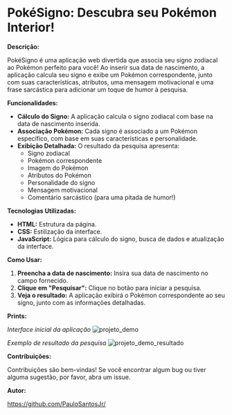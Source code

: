 # PokéSigno: Descubra seu Pokémon Interior!

**Descrição:**

PokéSigno é uma aplicação web divertida que associa seu signo zodiacal ao Pokémon perfeito para você! Ao inserir sua data de nascimento, a aplicação calcula seu signo e exibe um Pokémon correspondente, junto com suas características, atributos, uma mensagem motivacional e uma frase sarcástica para adicionar um toque de humor à pesquisa. 

**Funcionalidades:**

* **Cálculo do Signo:** A aplicação calcula o signo zodiacal com base na data de nascimento inserida.
* **Associação Pokémon:** Cada signo é associado a um Pokémon específico, com base em suas características e personalidade.
* **Exibição Detalhada:** O resultado da pesquisa apresenta:
    * Signo zodiacal
    * Pokémon correspondente
    * Imagem do Pokémon
    * Atributos do Pokémon
    * Personalidade do signo
    * Mensagem motivacional
    * Comentário sarcástico (para uma pitada de humor!)

**Tecnologias Utilizadas:**

* **HTML:** Estrutura da página.
* **CSS:** Estilização da interface.
* **JavaScript:** Lógica para cálculo do signo, busca de dados e atualização da interface.

**Como Usar:**

1. **Preencha a data de nascimento:** Insira sua data de nascimento no campo fornecido.
2. **Clique em "Pesquisar":** Clique no botão para iniciar a pesquisa.
3. **Veja o resultado:** A aplicação exibirá o Pokémon correspondente ao seu signo, junto com as informações detalhadas.

**Prints:**


*Interface inicial da aplicação*
![projeto_demo](https://github.com/user-attachments/assets/3c42e527-68f8-4575-bfba-7c7f7b32ffbc)


*Exemplo de resultado da pesquisa*
![projeto_demo_resultado](https://github.com/user-attachments/assets/744ecb0c-f2a1-4ea0-949b-7dd343d59223)


**Contribuições:**

Contribuições são bem-vindas! Se você encontrar algum bug ou tiver alguma sugestão, por favor, abra um issue.

**Autor:**

https://github.com/PauloSantosJr/
